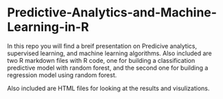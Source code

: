 # Predictive-Analytics-and-Machine-Learning-in-R

In this repo you will find a breif presentation on Predicive analytics, supervised learning, and machine learning algorithms. 
Also included are two R markdown files with R code, one for building a classification predictive model with random forest, 
and the second one for building a regression model using random forest. 

Also included are HTML files for looking at the results and visulizations. 


